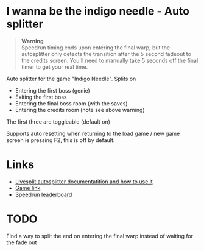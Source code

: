 # I wanna be the indigo needle - Auto splitter

> **Warning**  
> Speedrun timing ends upon entering the final warp, but the autosplitter only detects the transition after the 5 second fadeout to the credits screen.
> You'll need to manually take 5 seconds off the final timer to get your real time.

Auto splitter for the game "Indigo Needle". Splits on
* Entering the first boss (genie) 
* Exiting the first boss 
* Entering the final boss room (with the saves) 
* Entering the credits room (note see above warning)

The first three are toggleable (default on)

Supports auto resetting when returning to the load game / new game screen ie pressing F2, this is off by default.

# Links
* [Livesplit autosplitter documentatition and how to use it](https://github.com/LiveSplit/LiveSplit.AutoSplitters#testing-your-script)
* [Game link](https://delicious-fruit.com/ratings/game_details.php?id=15634)
* [Speedrun leaderboard](https://www.speedrun.com/iwbtindigoneedle)

# TODO
Find a way to split the end on entering the final warp instead of waiting for the fade out
